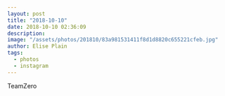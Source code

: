 ```yaml
---
layout: post
title: "2018-10-10"
date: 2018-10-10 02:36:09
description: 
image: "/assets/photos/201810/83a981531411f8d1d8820c655221cfeb.jpg"
author: Elise Plain
tags: 
  - photos
  - instagram
---
```


TeamZero
<p></p>
